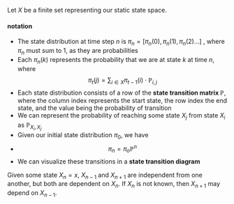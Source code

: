 Let $X$ be a finite set representing our static state space.

#### notation
- The state distribution at time step $n$ is $\pi_n = [\pi_n(0), \pi_n(1),\pi_n(2) \dots]$ , where $\pi_n$ must sum to $1$, as they are probabilities
- Each $\pi_n(k)$ represents the probability that we are at state $k$ at time $n$, where
$$ \pi_t(j) = \sum_{i \in X} \pi_{t-1}(i) \cdot \mathbb{P}_{i, j} $$
- Each state distribution consists of a row of the **state transition matrix $\mathbb{P}$**, where the column index represents the start state, the row index the end state, and the value being the probability of transition
- We can represent the probability of reaching some state $X_j$ from state $X_i$ as $\mathbb{P}_{X_i, X_j}$
- Given our initial state distribution $\pi_0$, we have
- $$ \pi_n = \pi_o \mathbb{P}^n $$
- We can visualize these transitions in a **state transition diagram**

Given some state $X_n = x$, $X_{n-1}$ and $X_{n+1}$ are independent from one another, but both are dependent on $X_n$. If $X_n$ is not known, then $X_{n+1}$ may depend on $X_{n-1}$.
